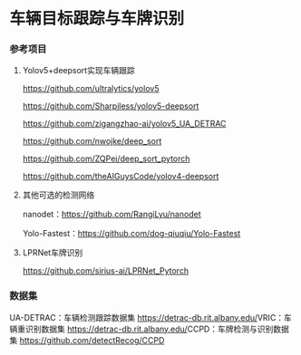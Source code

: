 # 车辆目标跟踪与车牌识别

### 参考项目

1. Yolov5+deepsort实现车辆跟踪

   https://github.com/ultralytics/yolov5

   https://github.com/Sharpiless/yolov5-deepsort

   https://github.com/zigangzhao-ai/yolov5_UA_DETRAC

   https://github.com/nwojke/deep_sort

   https://github.com/ZQPei/deep_sort_pytorch

   https://github.com/theAIGuysCode/yolov4-deepsort



2. 其他可选的检测网络

   nanodet：https://github.com/RangiLyu/nanodet

   Yolo-Fastest：https://github.com/dog-qiuqiu/Yolo-Fastest

   

3. LPRNet车牌识别

   https://github.com/sirius-ai/LPRNet_Pytorch

### 数据集
​UA-DETRAC：车辆检测跟踪数据集
https://detrac-db.rit.albany.edu/
​VRIC：车辆重识别数据集
https://detrac-db.rit.albany.edu/
​CCPD：车牌检测与识别数据集
https://github.com/detectRecog/CCPD

